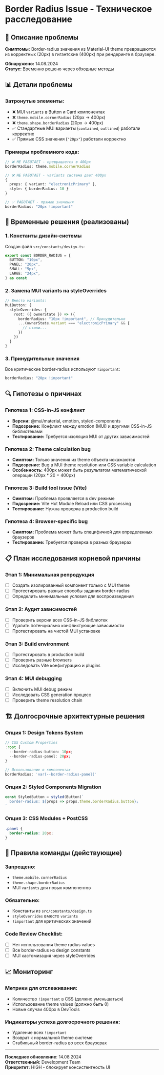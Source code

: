 # Border Radius Issue - Техническое расследование

## 🚨 Описание проблемы

**Симптомы:** Border-radius значения из Material-UI theme превращаются из корректных (20px) в гигантские (400px) при рендеринге в браузере.

**Обнаружено:** 14.08.2024  
**Статус:** Временно решено через обходные методы  

## 📊 Детали проблемы

### Затронутые элементы:
- ❌ MUI `variants` в Button и Card компонентах
- ❌ `theme.mobile.cornerRadius` (20px → 400px)
- ❌ `theme.shape.borderRadius` (20px → 400px) 
- ✅ Стандартные MUI варианты (`contained`, `outlined`) работали корректно
- ✅ Прямые CSS значения (`"20px"`) работали корректно

### Примеры проблемного кода:
```typescript
// ❌ НЕ РАБОТАЕТ - превращается в 400px
borderRadius: theme.mobile.cornerRadius

// ❌ НЕ РАБОТАЕТ - variants система дает 400px
{
  props: { variant: "electronicPrimary" },
  style: { borderRadius: 10 }
}

// ✅ РАБОТАЕТ - прямые значения
borderRadius: "20px !important"
```

## 🔧 Временные решения (реализованы)

### 1. Константы дизайн-системы
Создан файл `src/constants/design.ts`:
```typescript
export const BORDER_RADIUS = {
  BUTTON: "10px",
  PANEL: "20px", 
  SMALL: "5px",
  LARGE: "24px",
} as const
```

### 2. Замена MUI variants на styleOverrides
```typescript
// Вместо variants:
MuiButton: {
  styleOverrides: {
    root: ({ ownerState }) => ({
      borderRadius: "10px !important", // Принудительно
      ...(ownerState.variant === "electronicPrimary" && {
        // стили...
      })
    })
  }
}
```

### 3. Принудительные значения
Все критические border-radius используют `!important`:
```typescript
borderRadius: "20px !important"
```

## 🔍 Гипотезы о причинах

### Гипотеза 1: CSS-in-JS конфликт
- **Версии:** @mui/material, emotion, styled-components
- **Подозрение:** Конфликт между emotion (MUI) и другими CSS-in-JS библиотеками
- **Тестирование:** Требуется изоляция MUI от других зависимостей

### Гипотеза 2: Theme calculation bug
- **Симптом:** Только значения из theme объекта искажаются
- **Подозрение:** Bug в MUI theme resolution или CSS variable calculation
- **Особенность:** 400px может быть результатом математической операции (20px * 20 = 400px)

### Гипотеза 3: Build tool issue (Vite)
- **Симптом:** Проблема проявляется в dev режиме
- **Подозрение:** Vite Hot Module Reload или CSS processing
- **Тестирование:** Нужна проверка в production build

### Гипотеза 4: Browser-specific bug
- **Симптом:** Проблема может быть специфичной для определенных браузеров
- **Тестирование:** Требуется проверка в разных браузерах

## 📋 План исследования корневой причины

### Этап 1: Минимальная репродукция
- [ ] Создать изолированный компонент только с MUI theme
- [ ] Протестировать разные способы задания border-radius
- [ ] Определить минимальные условия для воспроизведения

### Этап 2: Аудит зависимостей
- [ ] Проверить версии всех CSS-in-JS библиотек
- [ ] Удалить потенциально конфликтующие зависимости
- [ ] Протестировать на чистой MUI установке

### Этап 3: Build environment
- [ ] Протестировать в production build
- [ ] Проверить разные browsers
- [ ] Исследовать Vite конфигурацию и plugins

### Этап 4: MUI debugging  
- [ ] Включить MUI debug режим
- [ ] Исследовать CSS generation процесс
- [ ] Проверить theme resolution chain

## 🏗️ Долгосрочные архитектурные решения

### Опция 1: Design Tokens System
```typescript
// CSS Custom Properties
:root {
  --border-radius-button: 10px;
  --border-radius-panel: 20px;
}

// Использование в компонентах
borderRadius: 'var(--border-radius-panel)'
```

### Опция 2: Styled Components Migration
```typescript
const StyledButton = styled(Button)`
  border-radius: ${props => props.theme.borderRadius.button};
`
```

### Опция 3: CSS Modules + PostCSS
```css
.panel {
  border-radius: 20px;
}
```

## 🚨 Правила команды (действующие)

### Запрещено:
- `theme.mobile.cornerRadius`
- `theme.shape.borderRadius`
- MUI `variants` для новых компонентов

### Обязательно:
- Константы из `src/constants/design.ts`
- `styleOverrides` вместо `variants`
- `!important` для критических значений

### Code Review Checklist:
- [ ] Нет использования theme radius values
- [ ] Все border-radius из design constants
- [ ] MUI кастомизация через styleOverrides

## 📈 Мониторинг

### Метрики для отслеживания:
- Количество `!important` в CSS (должно уменьшаться)
- Использование theme values (должно быть 0)
- Новые случаи 400px в DevTools

### Индикаторы успеха долгосрочного решения:
- Удаление всех `!important` 
- Возврат к нормальной theme системе
- Стабильный border-radius во всех браузерах

---

**Последнее обновление:** 14.08.2024  
**Ответственный:** Development Team  
**Приоритет:** HIGH - блокирует консистентность UI